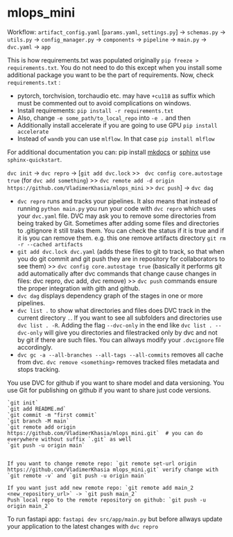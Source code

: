 # mlops_mini


Workflow:
`artifact_config.yaml` [`params.yaml`, `settings.py`] -> `schemas.py` -> `utils.py` -> `config_manager.py` -> `components` -> `pipeline` -> `main.py` -> `dvc.yaml` -> `app`

This is how requirements.txt was populated originally `pip freeze > requirements.txt`. You do not need to do this except when you install some additional package you want to be the part of requirements. Now, check `requirements.txt` :
- pytorch, torchvision, torchaudio etc. may have `+cu118` as suffix which must be commented out to avoid complications on windows.
- Install requirements: `pip install -r requirements.txt`
- Also, change `-e some_path/to_local_repo` into `-e .` and then 
- Additionally install accelerate if you are going to use GPU `pip install accelerate`
- Instead of `wandb` you can use `mlflow`. In that case `pip install mlflow`

For additional documentation you can:
pip install [mkdocs](https://www.mkdocs.org/) or [sphinx](https://www.sphinx-doc.org/) use `sphinx-quickstart`.

`dvc init` -> `dvc repro` -> [`git add dvc.lock` >> ` dvc config core.autostage true` (for `dvc add something`) >> `dvc remote add -d origin https://github.com/VladimerKhasia/mlops_mini` >> `dvc push`] -> `dvc dag` 
- `dvc repro` runs and tracks your pipelines. It also means that instead of running `python main.py` you run your code with `dvc repro` which uses your `dvc.yaml` file. DVC may ask you to remove some  directories from being traked by Git. Sometimes after adding some files and directories to .gitignore it still traks them. You can check the status if it is true and if it is you can remove them. e.g. this one remove artifacts directory `git rm -r --cached artifacts`
- `git add dvc.lock dvc.yaml` (adds these files to git to track, so that when you do git commit and git push they are in repository for collaborators to see them) >> `dvc config core.autostage true` (basically it performs git add automatically after dvc commands that change cause changes in files: dvc repro, dvc add, dvc remove) >> `dvc push` commands ensure the proper integration with gith and github. 
- `dvc dag` displays dependency graph of the stages in one or more pipelines. 
- `dvc list .` to show what directories and files does DVC track in the current directory `.`. If you want to see all subfolders and directories use `dvc list . -R`. Adding the flag `--dvc-only` in the end like `dvc list . --dvc-only` will give you directories and filestracked only by dvc and not by git if there are such files. You can allways modify your `.dvcignore` file accordingly.
- `dvc gc -a --all-branches --all-tags --all-commits` removes all cache from dvc. `dvc remove <something>` removes tracked files metadata and stops tracking.


You use DVC for github if you want to share model and data versioning. You use Git for publishing on github if you want to share just code versions.

    `git init`
    `git add README.md`
    `git commit -m "first commit`
    `git branch -M main`
    `git remote add origin https://github.com/VladimerKhasia/mlops_mini.git`  # you can do everywhere without suffix `.git` as well
    `git push -u origin main`


    If you want to change remote repo: `git remote set-url origin https://github.com/VladimerKhasia mlops_mini.git` verify change with `git remote -v` and `git push -u origin main`

    If you want just add new remote repo: `git remote add main_2 <new_repository_url>` -> `git push main_2`
    Push local repo to the remote repository on github: `git push -u origin main_2`


To run fastapi app: `fastapi dev src/app/main.py` but before allways update your application to the latest changes with `dvc repro`

